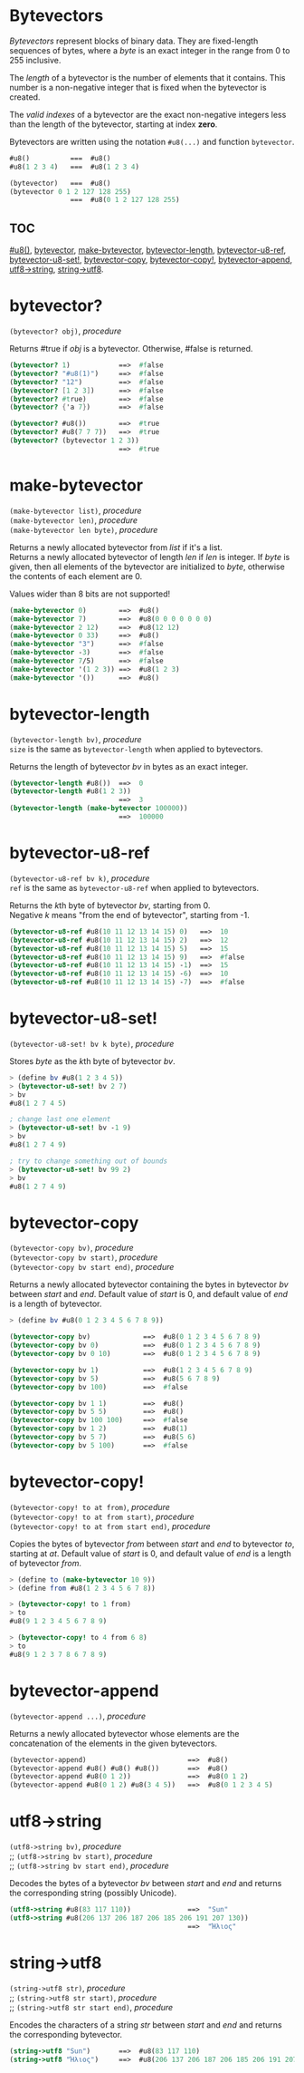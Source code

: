 Bytevectors
===========

*Bytevectors* represent blocks of binary data. They are fixed-length sequences of bytes, where a *byte* is an exact integer in the range from 0 to 255 inclusive.

The *length* of a bytevector is the number of elements that it contains.
This number is a non-negative integer that is fixed when the bytevector is created.

The *valid indexes* of a bytevector are the exact non-negative integers less than the length of the bytevector, starting at index **zero**.

Bytevectors are written using the notation `#u8(...)` and function `bytevector`.

```scheme
#u8()          ===  #u8()
#u8(1 2 3 4)   ===  #u8(1 2 3 4)

(bytevector)   ===  #u8()
(bytevector 0 1 2 127 128 255)
               ===  #u8(0 1 2 127 128 255)
```

## TOC

[#u8()](#bytevectors), [bytevector](#bytevectors),
[make-bytevector](#make-bytevector),
[bytevector-length](#bytevector-length),
[bytevector-u8-ref](#bytevector-u8-ref),
[bytevector-u8-set!](#bytevector-u8-set!),
[bytevector-copy](#bytevector-copy), [bytevector-copy!](#bytevector-copy!),
[bytevector-append](#bytevector-append),
[utf8->string](#utf8-string),
[string->utf8](#string-utf8).

# bytevector?
`(bytevector? obj)`, *procedure*

Returns #true if *obj* is a bytevector. Otherwise, #false is returned.

```scheme
(bytevector? 1)            ==>  #false
(bytevector? "#u8(1)")     ==>  #false
(bytevector? "12")         ==>  #false
(bytevector? [1 2 3])      ==>  #false
(bytevector? #true)        ==>  #false
(bytevector? {'a 7})       ==>  #false

(bytevector? #u8())        ==>  #true
(bytevector? #u8(7 7 7))   ==>  #true
(bytevector? (bytevector 1 2 3))
                           ==>  #true
```

# make-bytevector
`(make-bytevector list)`, *procedure*  
`(make-bytevector len)`, *procedure*  
`(make-bytevector len byte)`, *procedure*

Returns a newly allocated bytevector from *list* if it's a list.  
Returns a newly allocated bytevector of length *len* if *len* is integer. If *byte* is given, then all elements of the bytevector are initialized to *byte*, otherwise the contents of each element are 0.

Values wider than 8 bits are not supported!

```scheme
(make-bytevector 0)        ==>  #u8()
(make-bytevector 7)        ==>  #u8(0 0 0 0 0 0 0)
(make-bytevector 2 12)     ==>  #u8(12 12)
(make-bytevector 0 33)     ==>  #u8()
(make-bytevector "3")      ==>  #false
(make-bytevector -3)       ==>  #false
(make-bytevector 7/5)      ==>  #false
(make-bytevector '(1 2 3)) ==>  #u8(1 2 3)
(make-bytevector '())      ==>  #u8()
```

# bytevector-length
`(bytevector-length bv)`, *procedure*  
`size` is the same as `bytevector-length` when applied to bytevectors.

Returns the length of bytevector *bv* in bytes as an exact integer.

```scheme
(bytevector-length #u8())  ==>  0
(bytevector-length #u8(1 2 3))
                           ==>  3
(bytevector-length (make-bytevector 100000))
                           ==>  100000
```

# bytevector-u8-ref
`(bytevector-u8-ref bv k)`, *procedure*  
`ref` is the same as `bytevector-u8-ref` when applied to bytevectors.

Returns the *k*th byte of bytevector *bv*, starting from 0.  
Negative *k* means "from the end of bytevector", starting from -1.

```scheme
(bytevector-u8-ref #u8(10 11 12 13 14 15) 0)   ==>  10
(bytevector-u8-ref #u8(10 11 12 13 14 15) 2)   ==>  12
(bytevector-u8-ref #u8(10 11 12 13 14 15) 5)   ==>  15
(bytevector-u8-ref #u8(10 11 12 13 14 15) 9)   ==>  #false
(bytevector-u8-ref #u8(10 11 12 13 14 15) -1)  ==>  15
(bytevector-u8-ref #u8(10 11 12 13 14 15) -6)  ==>  10
(bytevector-u8-ref #u8(10 11 12 13 14 15) -7)  ==>  #false
```

# bytevector-u8-set!
`(bytevector-u8-set! bv k byte)`, *procedure*

Stores *byte* as the *k*th byte of bytevector *bv*.

```scheme
> (define bv #u8(1 2 3 4 5))
> (bytevector-u8-set! bv 2 7)
> bv
#u8(1 2 7 4 5)

; change last one element
> (bytevector-u8-set! bv -1 9)
> bv
#u8(1 2 7 4 9)

; try to change something out of bounds
> (bytevector-u8-set! bv 99 2)
> bv
#u8(1 2 7 4 9)
```

# bytevector-copy
`(bytevector-copy bv)`, *procedure*  
`(bytevector-copy bv start)`, *procedure*  
`(bytevector-copy bv start end)`, *procedure*

Returns a newly allocated bytevector containing the bytes in bytevector *bv* between *start* and *end*. Default value of *start* is 0, and default value of *end* is a length of bytevector.

```scheme
> (define bv #u8(0 1 2 3 4 5 6 7 8 9))

(bytevector-copy bv)             ==>  #u8(0 1 2 3 4 5 6 7 8 9)
(bytevector-copy bv 0)           ==>  #u8(0 1 2 3 4 5 6 7 8 9)
(bytevector-copy bv 0 10)        ==>  #u8(0 1 2 3 4 5 6 7 8 9)

(bytevector-copy bv 1)           ==>  #u8(1 2 3 4 5 6 7 8 9)
(bytevector-copy bv 5)           ==>  #u8(5 6 7 8 9)
(bytevector-copy bv 100)         ==>  #false

(bytevector-copy bv 1 1)         ==>  #u8()
(bytevector-copy bv 5 5)         ==>  #u8()
(bytevector-copy bv 100 100)     ==>  #false
(bytevector-copy bv 1 2)         ==>  #u8(1)
(bytevector-copy bv 5 7)         ==>  #u8(5 6)
(bytevector-copy bv 5 100)       ==>  #false
```

# bytevector-copy!
`(bytevector-copy! to at from)`, *procedure*  
`(bytevector-copy! to at from start)`, *procedure*  
`(bytevector-copy! to at from start end)`, *procedure*

Copies the bytes of bytevector *from* between *start* and *end* to bytevector *to*, starting at *at*. Default value of *start* is 0, and default value of *end* is a length of bytevector *from*.

```scheme
> (define to (make-bytevector 10 9))
> (define from #u8(1 2 3 4 5 6 7 8))

> (bytevector-copy! to 1 from)
> to
#u8(9 1 2 3 4 5 6 7 8 9)

> (bytevector-copy! to 4 from 6 8)
> to
#u8(9 1 2 3 7 8 6 7 8 9)
```

# bytevector-append
`(bytevector-append ...)`, *procedure*

Returns a newly allocated bytevector whose elements are the concatenation of the elements in the given bytevectors.

```scheme
(bytevector-append)                         ==>  #u8()
(bytevector-append #u8() #u8() #u8())       ==>  #u8()
(bytevector-append #u8(0 1 2))              ==>  #u8(0 1 2)
(bytevector-append #u8(0 1 2) #u8(3 4 5))   ==>  #u8(0 1 2 3 4 5)
```

# utf8->string
`(utf8->string bv)`, *procedure*  
;; `(utf8->string bv start)`, *procedure*  
;; `(utf8->string bv start end)`, *procedure*

Decodes the bytes of a bytevector *bv* between *start* and *end* and returns the corresponding string (possibly Unicode).

```scheme
(utf8->string #u8(83 117 110))              ==>  "Sun"
(utf8->string #u8(206 137 206 187 206 185 206 191 207 130))
                                            ==>  "Ήλιος"
```

# string->utf8
`(string->utf8 str)`, *procedure*  
;; `(string->utf8 str start)`, *procedure*  
;; `(string->utf8 str start end)`, *procedure*

Encodes the characters of a string *str* between *start* and *end* and returns the corresponding bytevector.

```scheme
(string->utf8 "Sun")       ==>  #u8(83 117 110)
(string->utf8 "Ήλιος")     ==>  #u8(206 137 206 187 206 185 206 191 207 130)
```
